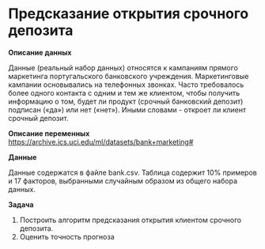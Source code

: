 # Предсказание открытия срочного депозита

**Описание данных**

Данные (реальный набор данных) относятся к кампаниям прямого маркетинга португальского банковского учреждения. Маркетинговые кампании основывались на телефонных звонках. Часто требовалось более одного контакта с одним и тем же клиентом, чтобы получить информацию о том, будет ли продукт (срочный банковский депозит) подписан («да») или нет («нет»). Иными словами - откроет ли клиент срочный депозит.

**Описание переменных**
https://archive.ics.uci.edu/ml/datasets/bank+marketing#

**Данные**

Данные содержатся в файле bank.csv. Таблица содержит 10% примеров и 17 факторов, выбранными случайным образом из общего набора данных.

**Задача**
1. Построить алгоритм предсказания открытия клиентом срочного депозита.
2. Оценить точность прогноза
